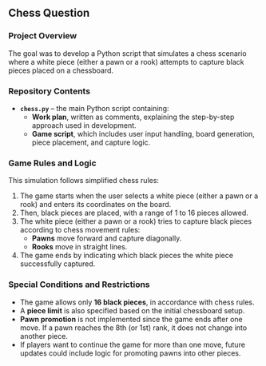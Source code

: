 ## Chess Question

### Project Overview

The goal was to develop a Python script that simulates a chess scenario where a white piece (either a pawn or a rook) attempts to capture black pieces placed on a chessboard.

### Repository Contents

- **`chess.py`** – the main Python script containing:
  - **Work plan**, written as comments, explaining the step-by-step approach used in development.
  - **Game script**, which includes user input handling, board generation, piece placement, and capture logic.

### Game Rules and Logic

This simulation follows simplified chess rules:

1. The game starts when the user selects a white piece (either a pawn or a rook) and enters its coordinates on the board.
2. Then, black pieces are placed, with a range of 1 to 16 pieces allowed.
3. The white piece (either a pawn or a rook) tries to capture black pieces according to chess movement rules:
   - **Pawns** move forward and capture diagonally.
   - **Rooks** move in straight lines.
4. The game ends by indicating which black pieces the white piece successfully captured.

### Special Conditions and Restrictions

- The game allows only **16 black pieces**, in accordance with chess rules.
- A **piece limit** is also specified based on the initial chessboard setup.
- **Pawn promotion** is not implemented since the game ends after one move. If a pawn reaches the 8th (or 1st) rank, it does not change into another piece.
- If players want to continue the game for more than one move, future updates could include logic for promoting pawns into other pieces.
